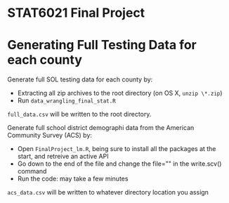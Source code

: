 # STAT6021 Final Project

# Generating Full Testing Data for each county

Generate full SOL testing data for each county by:

 * Extracting all zip archives to the root directory (on OS X, `unzip \*.zip`)
 * Run `data_wrangling_final_stat.R`

`full_data.csv` will be written to the root directory.

Generate full school district demographi data from the American Community Survey (ACS) by:

* Open `FinalProject_lm.R`, being sure to install all the packages at the start, and retreive an active API
* Go down to the end of the file and change the file="" in the write.scv() command
* Run the code: may take a few minutes

`acs_data.csv` will be written to whatever directory location you assign
